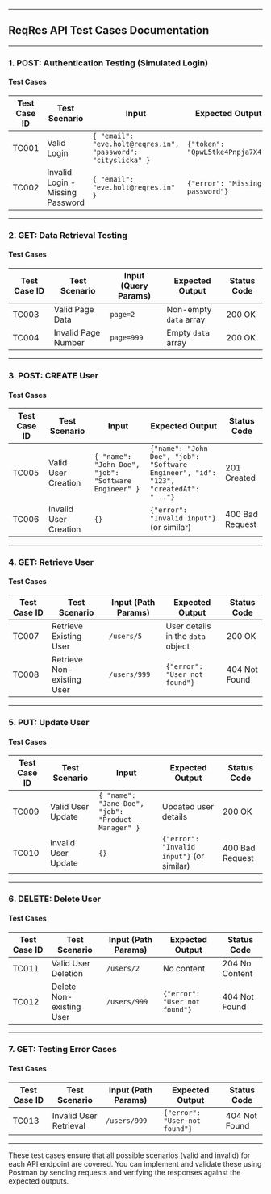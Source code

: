 
---

## **ReqRes API Test Cases Documentation**

---

### **1. POST: Authentication Testing (Simulated Login)**  

#### **Test Cases**  

| Test Case ID | Test Scenario                | Input                                                   | Expected Output                              | Status Code |
|--------------|------------------------------|---------------------------------------------------------|----------------------------------------------|-------------|
| TC001        | Valid Login                  | `{ "email": "eve.holt@reqres.in", "password": "cityslicka" }` | `{"token": "QpwL5tke4Pnpja7X4"}`             | 200 OK      |
| TC002        | Invalid Login - Missing Password | `{ "email": "eve.holt@reqres.in" }`                    | `{"error": "Missing password"}`              | 400 Bad Request |

---

### **2. GET: Data Retrieval Testing**

#### **Test Cases**  

| Test Case ID | Test Scenario                | Input (Query Params) | Expected Output                              | Status Code |
|--------------|------------------------------|-----------------------|----------------------------------------------|-------------|
| TC003        | Valid Page Data              | `page=2`             | Non-empty `data` array                       | 200 OK      |
| TC004        | Invalid Page Number          | `page=999`           | Empty `data` array                           | 200 OK      |

---

### **3. POST: CREATE User**

#### **Test Cases**  

| Test Case ID | Test Scenario                | Input                                                   | Expected Output                              | Status Code |
|--------------|------------------------------|---------------------------------------------------------|----------------------------------------------|-------------|
| TC005        | Valid User Creation          | `{ "name": "John Doe", "job": "Software Engineer" }`    | `{"name": "John Doe", "job": "Software Engineer", "id": "123", "createdAt": "..."}` | 201 Created |
| TC006        | Invalid User Creation        | `{}`                                                   | `{"error": "Invalid input"}` (or similar)    | 400 Bad Request |

---

### **4. GET: Retrieve User**

#### **Test Cases**  

| Test Case ID | Test Scenario                | Input (Path Params) | Expected Output                              | Status Code |
|--------------|------------------------------|----------------------|----------------------------------------------|-------------|
| TC007        | Retrieve Existing User       | `/users/5`          | User details in the `data` object            | 200 OK      |
| TC008        | Retrieve Non-existing User   | `/users/999`        | `{"error": "User not found"}`                | 404 Not Found |

---

### **5. PUT: Update User**

#### **Test Cases**  

| Test Case ID | Test Scenario                | Input                                                   | Expected Output                              | Status Code |
|--------------|------------------------------|---------------------------------------------------------|----------------------------------------------|-------------|
| TC009        | Valid User Update            | `{ "name": "Jane Doe", "job": "Product Manager" }`      | Updated user details                         | 200 OK      |
| TC010        | Invalid User Update          | `{}`                                                   | `{"error": "Invalid input"}` (or similar)    | 400 Bad Request |

---

### **6. DELETE: Delete User**

#### **Test Cases**  

| Test Case ID | Test Scenario                | Input (Path Params) | Expected Output                              | Status Code |
|--------------|------------------------------|----------------------|----------------------------------------------|-------------|
| TC011        | Valid User Deletion          | `/users/2`          | No content                                   | 204 No Content |
| TC012        | Delete Non-existing User     | `/users/999`        | `{"error": "User not found"}`                | 404 Not Found |

---

### **7. GET: Testing Error Cases**

#### **Test Cases**  

| Test Case ID | Test Scenario                | Input (Path Params) | Expected Output                              | Status Code |
|--------------|------------------------------|----------------------|----------------------------------------------|-------------|
| TC013        | Invalid User Retrieval       | `/users/999`        | `{"error": "User not found"}`                | 404 Not Found |

---

These test cases ensure that all possible scenarios (valid and invalid) for each API endpoint are covered. You can implement and validate these using Postman by sending requests and verifying the responses against the expected outputs.
